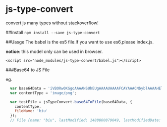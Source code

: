 # js-type-convert
convert js many types without stackoverflow!

##Install
`npm install --save js-type-convert`

##Uasge
The babel is the es5 file.If you want to use es6,please index.js.

**notice**: this model only can be used in browser.

`<script src="node_modules/js-type-convert/babel.js"></script>`

###Base64 to JS File

eg.
```js
  var base64Data = 'iVBORw0KGgoAAAANSUhEUgAAAAUAAAAFCAYAAACNbyblAAAAHElEQVQI12P4//8/w38GIAXDIBKE0DHxgljNBAAO9TXL0Y4OHwAAAABJRU5ErkJggg==';
  var contentType = 'image/png';

  var testFile = jsTypeConvert.base64ToFile(base64Data, {
    contentType,
    fileName: 'biu'
  });
  // File {name: "biu", lastModified: 1488800879049, lastModifiedDate: Mon Mar 06 2017 19:47:59 GMT+0800 (CST), ...}
```
